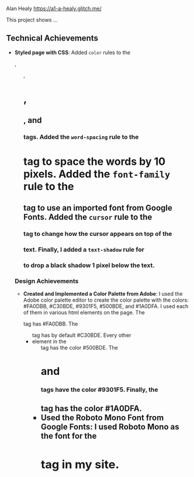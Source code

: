 Alan Healy
https://a1-a-healy.glitch.me/

This project shows ...

## Technical Achievements
- **Styled page with CSS**: Added `color` rules to the <p>, <ul>, <h1>, <h2>, and <h3> tags. Added the `word-spacing` rule to the <h1> tag to space the words by 10 pixels. Added the `font-family` rule to the <h2> tag to use an imported font from Google Fonts. Added the `cursor` rule to the <h3> tag to change how the cursor appears on top of the <h3> text. Finally, I added a `text-shadow` rule for <h3> to drop a black shadow 1 pixel below the text.

### Design Achievements
- **Created and Implemented a Color Palette from Adobe**: I used the Adobe color palette editor to create the color palette with the colors: #FA0DBB, #C30BDE, #9301F5, #500BDE, and #1A0DFA. I used each of them in various html elements on the page. The <p> tag has #FA0DBB. The <ul> tag has by default #C30BDE. Every other <li> element in the <ul> tag has the color #500BDE. The <h1> and <h3> tags have the color #9301F5. Finally, the <h2> tag has the color #1A0DFA.
- **Used the Roboto Mono Font from Google Fonts**: I used Roboto Mono as the font for the <h2> tag in my site.
